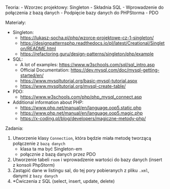 Teoria:
    - Wzorzec projektowy: Singleton 
    - Składnia SQL
    - Wprowadzenie do połączenia z bazą danych
        - Podpięcie bazy danych do PHPStorma
    - PDO

Materiały:
 - Singleton: 
    - https://lukasz-socha.pl/php/wzorce-projektowe-cz-1-singleton/
    - https://designpatternsphp.readthedocs.io/pl/latest/Creational/Singleton/README.html
    - https://refactoring.guru/design-patterns/singleton/php/example
 - SQL: 
    - A lot of examples: https://www.w3schools.com/sql/sql_intro.asp
    - Official Documentation: https://dev.mysql.com/doc/mysql-getting-started/en/
    - https://www.mysqltutorial.org/basic-mysql-tutorial.aspx
    - https://www.mysqltutorial.org/mysql-create-table/
 - PDO:
    - https://www.w3schools.com/php/php_mysql_connect.asp
 - Additional information about PHP:
    - https://www.php.net/manual/en/language.oop5.static.php
    - https://www.php.net/manual/en/language.oop5.magic.php
    - https://x-coding.pl/blog/developers/magiczne-metody-php/
	
Zadania:
1. Utworzenie klasy `Connection`, która będzie miała metodę tworzącą połączenie z `bazą danych`
    - klasa ta ma być Singleton-em
    - połącznie z bazą danych przez PDO
2. Utworzenie tabeli `room` i wprowadzenie wartości  do bazy danych (insert z konsoli PhpStorm) 
3. Zastąpić dane w listingu sal, do tej pory pobieranych z pliku `.xml`, danymi z `bazy danych`
4. *Ćwiczenia z SQL (select, insert, update, delete)  
